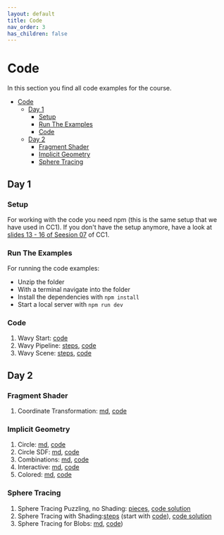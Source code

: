 ```yaml
---
layout: default
title: Code
nav_order: 3
has_children: false
---
```


# Code

In this section you find all code examples for the course.

* [Code](#code)
    * [Day 1](#day-1)
        * [Setup](#setup)
        * [Run The Examples](#run-the-examples)
        * [Code](#code-1)
    * [Day 2](#day-2)
        * [Fragment Shader](#fragment-shader)
        * [Implicit Geometry](#implicit-geometry)
        * [Sphere Tracing](#sphere-tracing)


## Day 1

### Setup

For working with the code you need npm (this is the same setup that we have used in CC1). If you don't have the setup anymore, have a look at [slides 13 - 16 of Seesion 07](https://ctechfilmuniversity.github.io/lecture_ws2324_creative_coding_1/03_slides/cc1_ws2324_07_slides.html#44) of CC1. 

### Run The Examples

For running the code examples:

* Unzip the folder
* With a terminal navigate into the folder 
* Install the dependencies with `npm install`
* Start a local server with `npm run dev`

### Code


1. Wavy Start: [code](./threejs/01_wavy_start/wavy_start_code.zip)
2. Wavy Pipeline: [steps](./threejs/02_wavy_pipeline/wavy_pipeline_steps.md), [code](./threejs/02_wavy_pipeline/wavy_pipeline_code.zip)
3. Wavy Scene: [steps](./threejs/03_wavy/wavy_steps.md), [code](./threejs/03_wavy/wavy_steps_code.zip)

## Day 2
  
### Fragment Shader
  
1. Coordinate Transformation: [md](./fragmentshader/fragement_coordinates.md), [code](./fragmentshader/fragement_coordinates.frag)

  
### Implicit Geometry
  
1. Circle: [md](./fragmentshader/implicit_geometry_01_circle.md), [code](./fragmentshader/implicit_geometry_01_circle.frag)
2. Circle SDF: [md](./fragmentshader/implicit_geometry_02_circle_sdf.md), [code](./fragmentshader/implicit_geometry_02_circle_sdf.frag)
3. Combinations: [md](./fragmentshader/implicit_geometry_03_combined.md), [code](./fragmentshader/implicit_geometry_03_combined.frag)
4. Interactive: [md](./fragmentshader/implicit_geometry_04_interactive.md), [code](./fragmentshader/implicit_geometry_04_interactive.frag)
5. Colored: [md](./fragmentshader/implicit_geometry_05_colored.md), [code](./fragmentshader/implicit_geometry_05_colored.frag)
  

### Sphere Tracing
  
1. Sphere Tracing Puzzling, no Shading: [pieces](./fragmentshader/spheretracing_01_no_shading_inpieces.md), [code solution](spheretracing_01_no_shading.frag)
2. Sphere Tracing with Shading:[steps](./fragmentshader/spheretracing_02_diffuse_shading_steps.md) (start with [code](./fragmentshader/spheretracing_01_no_shading.frag)), [code solution](./fragmentshader/spheretracing_03_diffuse_shading.frag)
3. Sphere Tracing for Blobs: [md](./fragmentshader/spheretracing_04_diffuse_shading_blobs.md), [code](./fragmentshader/spheretracing_04_diffuse_shading_blobs.frag))


<!-- 

Sphere Tracing:


9. [spheretracing_09_transformations.frag](spheretracing_09_transformations.md) ([source](spheretracing_09_transformations.frag))
10. [spheretracing_10_csg.frag](spheretracing_10_csg.md) ([source](spheretracing_10_csg.frag))
11. [spheretracing_11_repetition_steps.md](spheretracing_11_repetition.md) ([source solution](spheretracing_11_repetition.frag))
* [spheretracing_12_heart.frag](spheretracing_12_heart.md) ([source](spheretracing_12_heart.frag))
* [spheretracing_13_biomine.frag](spheretracing_13_biomine.md) ([source](spheretracing_13_biomine.frag)) 
* 
* -->